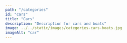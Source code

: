 ```yaml
---
path: "/categories"
id: "cars"
title: "Cars"
description: "Description for cars and boats"
image: ../../static/images/categories-cars-boats.jpg
imageAlt: "car"
---
```

